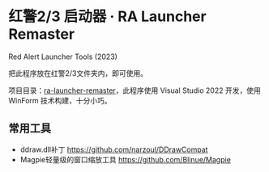 # 红警2/3 启动器 · RA Launcher Remaster

Red Alert Launcher Tools (2023)

把此程序放在红警2/3文件夹内，即可使用。

项目目录：[ra-launcher-remaster](./ra-launcher-remaster/)，此程序使用 Visual Studio 2022 开发，使用 WinForm 技术构建，十分小巧。

## 常用工具

- ddraw.dll补丁 https://github.com/narzoul/DDrawCompat
- Magpie轻量级的窗口缩放工具 https://github.com/Blinue/Magpie
